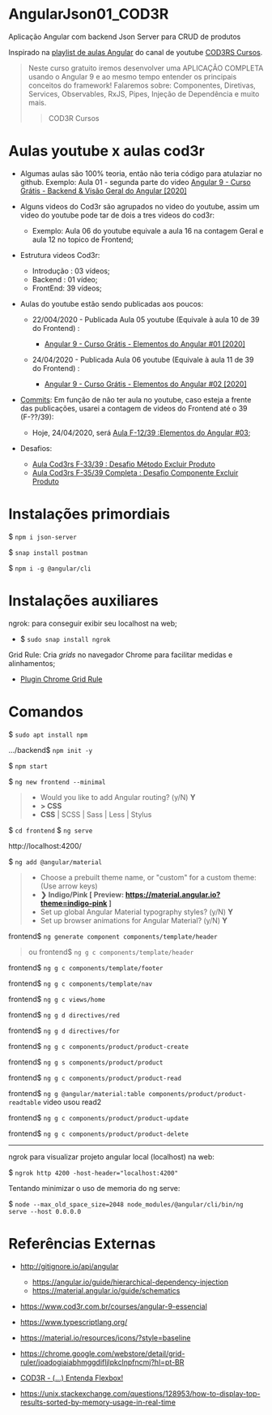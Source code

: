 # AngularJson01_COD3R
Aplicação Angular com backend Json Server para CRUD de produtos

Inspirado na [playlist de aulas Angular](https://www.youtube.com/playlist?list=PLdPPE0hUkt0rPyAkdhHIIquKbwrGUkvw3) do canal de youtube [COD3RS Cursos](https://www.youtube.com/channel/UCcMcmtNSSQECjKsJA1XH5MQ).

> Neste curso gratuito iremos desenvolver uma APLICAÇÃO COMPLETA usando o Angular 9 e ao mesmo tempo entender os principais conceitos do framework!
> Falaremos sobre: Componentes, Diretivas, Services, Observables, RxJS, Pipes, Injeção de Dependência e muito mais.
>> COD3R Cursos

# Aulas youtube x aulas cod3r
- Algumas aulas são 100% teoria, então não teria código para atulaziar no github. Exemplo: Aula 01 - segunda parte do video [Angular 9 - Curso Grátis - Backend & Visão Geral do Angular [2020]](https://www.youtube.com/watch?v=NCrWXZtlc7Q&list=PLdPPE0hUkt0rPyAkdhHIIquKbwrGUkvw3&index=1)

- Alguns videos do Cod3r são agrupados no video do youtube, assim um video do youtube pode tar de dois a tres videos do cod3r:
  - Exemplo: Aula 06 do youtube equivale a aula 16 na contagem Geral e aula 12 no topico de Frontend;
  
- Estrutura videos Cod3r:
  - Introdução : 03 vídeos;
  - Backend : 01 vídeo;
  - FrontEnd: 39 vídeos;
  
- Aulas do youtube estão sendo publicadas aos poucos:
  - 22/004/2020 - Publicada Aula 05 youtube (Equivale à aula 10 de 39 do Frontend) :
    - [Angular 9 - Curso Grátis - Elementos do Angular #01 \[2020\]](https://www.youtube.com/watch?v=NgHu3ekeN_I&list=PLdPPE0hUkt0rPyAkdhHIIquKbwrGUkvw3&index=5)

  - 24/04/2020 - Publicada Aula 06 youtube (Equivale à aula 11 de 39 do Frontend) :
    - [Angular 9 - Curso Grátis - Elementos do Angular #02 \[2020\]](https://www.youtube.com/watch?v=LjNS1BgyEf4&list=PLdPPE0hUkt0rPyAkdhHIIquKbwrGUkvw3&index=6)
- [Commits](https://github.com/wfrsilva/AngularJson01_COD3R/commits/master): Em função de não ter aula no youtube, caso esteja a frente das publicações, usarei a contagem de videos do Frontend até o 39 (F-??/39):
  - Hoje, 24/04/2020, será [Aula F-12/39 :Elementos do Angular #03](https://www.cod3r.com.br/courses/take/angular-9-essencial/lessons/11778770-elementos-do-angular-03);
- Desafios:
  - [Aula Cod3rs F-33/39 : Desafio Método Excluir Produto](https://www.cod3r.com.br/courses/take/angular-9-essencial/lessons/11778701-desafio-metodo-excluir-produto)
  - [Aula Cod3rs F-35/39 Completa : Desafio Componente Excluir Produto](https://www.cod3r.com.br/courses/take/angular-9-essencial/lessons/11778708-desafio-componente-excluir-produto)




# Instalações primordiais
$ `npm i json-server`

$ `snap install postman`

$ `npm i -g @angular/cli`


# Instalações auxiliares

ngrok: para conseguir exibir seu localhost na web;
- $ `sudo snap install ngrok`

Grid Rule: Cria *grids* no navegador Chrome para facilitar medidas e alinhamentos;
- [Plugin Chrome Grid Rule](https://chrome.google.com/webstore/detail/grid-ruler/joadogiaiabhmggdifljlpkclnpfncmj?hl=pt-BR)  



# Comandos
$ `sudo apt install npm`
 
.../backend$ `npm init -y`

$ `npm start`

$ `ng new frontend --minimal`
> - Would you like to add Angular routing? (y/N) **Y**
> - **> CSS**
> - **CSS** | SCSS | Sass | Less | Stylus 

$ `cd frontend`
$ `ng serve`

http://localhost:4200/

$ `ng add @angular/material`
> - Choose a prebuilt theme name, or "custom" for a custom theme: (Use arrow keys)
> - **❯ Indigo/Pink        [ Preview: https://material.angular.io?theme=indigo-pink ]**
> -  Set up global Angular Material typography styles? (y/N) **Y**
> - Set up browser animations for Angular Material? (y/N) **Y**

frontend$ `ng generate component components/template/header`
> ou
> frontend$ `ng g c components/template/header`

frontend$ `ng g c components/template/footer`

frontend$ `ng g c components/template/nav`

frontend$ `ng g c views/home`

frontend$ `ng g d directives/red`

frontend$ `ng g d directives/for`

frontend$ `ng g c components/product/product-create`

frontend$ `ng g s components/product/product`

frontend$ `ng g c components/product/product-read`

frontend$ `ng g @angular/material:table components/product/product-readtable` video usou read2

frontend$ `ng g c components/product/product-update`

frontend$ `ng g c components/product/product-delete`



---

ngrok para visualizar projeto angular local (localhost) na web:

$ `ngrok http 4200 -host-header="localhost:4200"`

Tentando minimizar o uso de memoria do ng serve:

$ `node --max_old_space_size=2048 node_modules/@angular/cli/bin/ng serve --host 0.0.0.0`



# Referências Externas
- http://gitignore.io/api/angular
  - https://angular.io/guide/hierarchical-dependency-injection
  - https://material.angular.io/guide/schematics

- https://www.cod3r.com.br/courses/angular-9-essencial
- https://www.typescriptlang.org/
- https://material.io/resources/icons/?style=baseline
- https://chrome.google.com/webstore/detail/grid-ruler/joadogiaiabhmggdifljlpkclnpfncmj?hl=pt-BR
- [COD3R - (...) Entenda Flexbox!](https://www.youtube.com/watch?v=s-CARPA01NU&feature=youtu.be)
- https://unix.stackexchange.com/questions/128953/how-to-display-top-results-sorted-by-memory-usage-in-real-time







